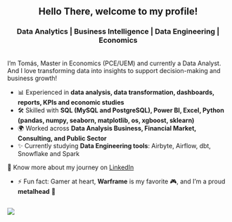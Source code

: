 <h2 align="center">Hello There, welcome to my profile!</h2>
<h3 align="center">Data Analytics | Business Intelligence | Data Engineering | Economics</h3>
<br>
I’m Tomás, Master in Economics (PCE/UEM) and currently a Data Analyst.
<br>
And I love transforming data into insights to support decision-making and business growth!

- 📊 Experienced in **data analysis, data transformation, dashboards, reports, KPIs and economic studies**  
- 🛠️ Skilled with **SQL (MySQL and PostgreSQL), Power BI, Excel, Python (pandas, numpy, seaborn, matplotlib, os, xgboost, sklearn)**  
- 🌍 Worked across **Data Analysis Business, Financial Market, Consulting, and Public Sector**  
- ✨ Currently studying **Data Engineering tools**: Airbyte, Airflow, dbt, Snowflake and Spark

📄 Know more about my journey on [LinkedIn](https://www.linkedin.com/in/tomás-fernandes-torre-487a60193)

- ⚡ Fun fact: Gamer at heart, **Warframe** is my favorite 🎮, and I’m a proud **metalhead** 🤘  

##
<div> 
  <a href="https://www.linkedin.com/in/tomás-fernandes-torre-487a60193" target="_blank"><img src="https://img.shields.io/badge/-LinkedIn-%230077B5?style=for-the-badge&logo=linkedin&logoColor=white" target="_blank"></a>  
</div>
